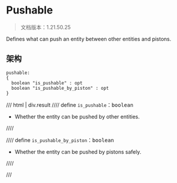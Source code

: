 # Pushable

> 文档版本：1.21.50.25

Defines what can push an entity between other entities and pistons.

## 架构

```mcschema
pushable:
{
  boolean "is_pushable" : opt
  boolean "is_pushable_by_piston" : opt
}

```

/// html | div.result
//// define
`is_pushable`：<samp>boolean</samp>

- Whether the entity can be pushed by other entities.


////


//// define
`is_pushable_by_piston`：<samp>boolean</samp>

- Whether the entity can be pushed by pistons safely.


////


///

